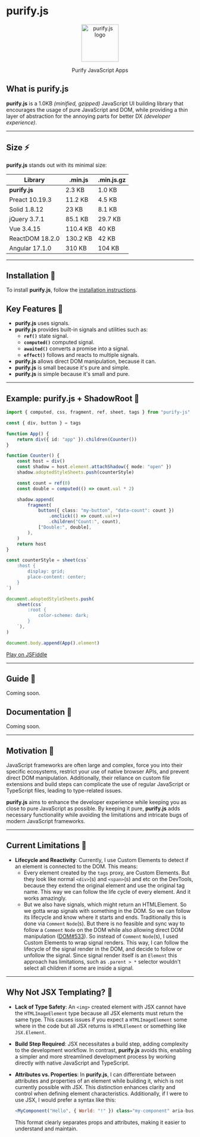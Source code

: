 # purify.js

<p align="center">
    <img width="100px" height="auto" alt="purify.js logo" src="#" />
</p>
<p align="center">
    Purify JavaScript Apps
</p>

## What is purify.js

**purify.js** is a 1.0KB _(minified, gzipped)_ JavaScript UI building library that encourages the usage of pure JavaScript and DOM, while providing a thin layer of abstraction for the annoying parts for better DX _(developer experience)_.

---

## Size ⚡

**purify.js** stands out with its minimal size:

| Library         | .min.js  | .min.js.gz |
| --------------- | -------- | ---------- |
| **purify.js**   | 2.3 KB   | 1.0 KB     |
| Preact 10.19.3  | 11.2 KB  | 4.5 KB     |
| Solid 1.8.12    | 23 KB    | 8.1 KB     |
| jQuery 3.7.1    | 85.1 KB  | 29.7 KB    |
| Vue 3.4.15      | 110.4 KB | 40 KB      |
| ReactDOM 18.2.0 | 130.2 KB | 42 KB      |
| Angular 17.1.0  | 310 KB   | 104 KB     |

---

## Installation 🍙

To install **purify.js**, follow the [installation instructions](https://github.com/DeepDoge/purify.js/releases).

## Key Features 🍚

-   **purify.js** uses signals.
-   **purify.js** provides built-in signals and utilities such as:
    -   **`ref()`** state signal.
    -   **`computed()`** computed signal.
    -   **`awaited()`** converts a promise into a signal.
    -   **`effect()`** follows and reacts to multiple signals.
-   **purify.js** allows direct DOM manipulation, because it can.
-   **purify.js** is small because it's pure and simple.
-   **purify.js** is simple because it's small and pure.

---

## Example: purify.js + ShadowRoot 🍤

```ts
import { computed, css, fragment, ref, sheet, tags } from "purify-js"

const { div, button } = tags

function App() {
    return div({ id: "app" }).children(Counter())
}

function Counter() {
    const host = div()
    const shadow = host.element.attachShadow({ mode: "open" })
    shadow.adoptedStyleSheets.push(counterStyle)

    const count = ref(0)
    const double = computed(() => count.val * 2)

    shadow.append(
        fragment(
            button({ class: "my-button", "data-count": count })
                .onclick(() => count.val++)
                .children("Count:", count),
            ["Double:", double],
        ),
    )
    return host
}

const counterStyle = sheet(css`
    :host {
        display: grid;
        place-content: center;
    }
`)

document.adoptedStyleSheets.push(
    sheet(css`
        :root {
            color-scheme: dark;
        }
    `),
)

document.body.append(App().element)
```

[Play on JSFiddle](https://jsfiddle.net/nomadshiba/p5t8o0zL/12/)

---

## Guide 🥡

Coming soon.

## Documentation 🍱

Coming soon.

---

## Motivation 🍣

JavaScript frameworks are often large and complex, force you into their specific ecosystems, restrict your use of native browser APIs, and prevent direct DOM manipulation. Additionally, their reliance on custom file extensions and build steps can complicate the use of regular JavaScript or TypeScript files, leading to type-related issues.

**purify.js** aims to enhance the developer experience while keeping you as close to pure JavaScript as possible. By keeping it pure, **purify.js** adds necessary functionality while avoiding the limitations and intricate bugs of modern JavaScript frameworks.

---

## Current Limitations 🦀

-   **Lifecycle and Reactivity**: Currently, I use Custom Elements to detect if an element is connected to the DOM. This means:
    -   Every element created by the `tags` proxy, are Custom Elements. But they look like normal `<div>`(s) and `<span>`(s) and etc on the DevTools, because they extend the original element and use the original tag name. This way we can follow the life cycle of every element. And it works amazingly.
    -   But we also have signals, which might return an HTMLElement. So we gotta wrap signals with something in the DOM. So we can follow its lifecycle and know where it starts and ends. Traditionally this is done via `Comment` `Node`(s). But there is no feasible and sync way to follow a `Comment` `Node` on the DOM while also allowing direct DOM manipulation ([DOM#533](https://github.com/whatwg/dom/issues/533)). So instead of `Comment` `Node`(s), I used Custom Elements to wrap signal renders. This way, I can follow the lifecycle of the signal render in the DOM, and decide to follow or unfollow the signal. Since signal render itself is an `Element` this approach has limitations, such as `.parent > *` selector wouldn't select all children if some are inside a signal.

---

## Why Not JSX Templating? 🍕

-   **Lack of Type Safety**: An `<img>` created element with JSX cannot have the `HTMLImageElement` type because all JSX elements must return the same type. This causes issues if you expect a `HTMLImageElement` some where in the code but all JSX returns is `HTMLElement` or something like `JSX.Element`.

-   **Build Step Required**: JSX necessitates a build step, adding complexity to the development workflow. In contrast, **purify.js** avoids this, enabling a simpler and more streamlined development process by working directly with native JavaScript and TypeScript.

-   **Attributes vs. Properties**: In **purify.js**, I can differentiate between attributes and properties of an element while building it, which is not currently possible with JSX. This distinction enhances clarity and control when defining element characteristics. Additionally, if I were to use JSX, I would prefer a syntax like this:

    ```js
    <MyComponent("Hello", { World: "!" }) class="my-component" aria-busy="true" />
    ```

    This format clearly separates props and attributes, making it easier to understand and maintain.
